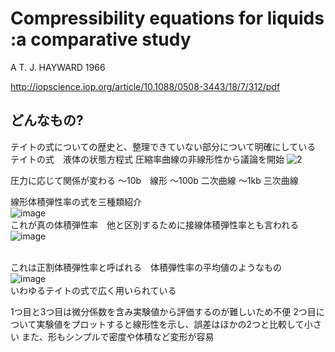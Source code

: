 
# Compressibility equations for liquids :a comparative study
A T. J. HAYWARD 1966

http://iopscience.iop.org/article/10.1088/0508-3443/18/7/312/pdf
## どんなもの?
テイトの式についての歴史と、整理できていない部分について明確にしている
	テイトの式　液体の状態方程式
圧縮率曲線の非線形性から議論を開始
![2](https://user-images.githubusercontent.com/44965636/50411264-ff432e00-0841-11e9-8fb2-a001aed69c5f.PNG)

圧力に応じて関係が変わる
～10b　線形
～100b 二次曲線
～1kb  三次曲線

線形体積弾性率の式を三種類紹介
<br>![image](https://user-images.githubusercontent.com/44965636/50411418-3403b500-0843-11e9-9d85-1679219dcccd.png)
<br>これが真の体積弾性率　他と区別するために接線体積弾性率とも言われる
<br>![image](https://user-images.githubusercontent.com/44965636/50411534-34508000-0844-11e9-96b7-766908ab6f31.png)

<br>これは正割体積弾性率と呼ばれる　体積弾性率の平均値のようなもの
<br>![image](https://user-images.githubusercontent.com/44965636/50411593-a628c980-0844-11e9-92d4-acc60dc9c04e.png)
<br>いわゆるテイトの式で広く用いられている

1つ目と3つ目は微分係数を含み実験値から評価するのが難しいため不便
2つ目について実験値をプロットすると線形性を示し、誤差はほかの2つと比較して小さい
また、形もシンプルで密度や体積など変形が容易


